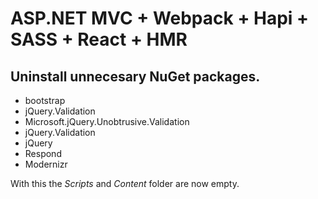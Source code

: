 # ASP.NET MVC + Webpack + Hapi + SASS + React + HMR

## Uninstall unnecesary NuGet packages.

- bootstrap
- jQuery.Validation
- Microsoft.jQuery.Unobtrusive.Validation
- jQuery.Validation
- jQuery
- Respond
- Modernizr

With this the _Scripts_ and _Content_ folder are now empty.
